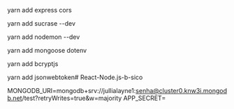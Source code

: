 yarn add express cors

yarn add sucrase --dev

yarn add nodemon --dev

yarn add mongoose dotenv

yarn add bcryptjs

yarn add jsonwebtoken# React-Node.js-b-sico

MONGODB_URI=mongodb+srv://jullialayne1:senha@cluster0.knw3i.mongodb.net/test?retryWrites=true&w=majority
APP_SECRET=
